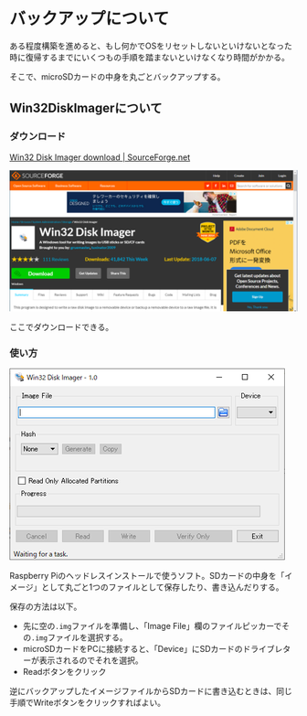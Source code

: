 # バックアップについて

ある程度構築を進めると、もし何かでOSをリセットしないといけないとなった時に復帰するまでにいくつもの手順を踏まないといけなくなり時間がかかる。

そこで、microSDカードの中身を丸ごとバックアップする。

## Win32DiskImagerについて

### ダウンロード

[Win32 Disk Imager download \| SourceForge\.net](https://sourceforge.net/projects/win32diskimager/)

![image-20201004170035056](image/backup/image-20201004170035056.png)

ここでダウンロードできる。

### 使い方

![image-20201004164614949](image/backup/image-20201004164614949.png)

Raspberry Piのヘッドレスインストールで使うソフト。SDカードの中身を「イメージ」として丸ごと1つのファイルとして保存したり、書き込んだりする。

保存の方法は以下。

* 先に空の`.img`ファイルを準備し、「Image File」欄のファイルピッカーでその`.img`ファイルを選択する。
* microSDカードをPCに接続すると、「Device」にSDカードのドライブレターが表示されるのでそれを選択。
* Readボタンをクリック

逆にバックアップしたイメージファイルからSDカードに書き込むときは、同じ手順でWriteボタンをクリックすればよい。